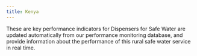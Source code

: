 ```yaml
---
title: Kenya
---
```

These are key performance indicators for Dispensers for Safe Water are updated automatically from our performance monitoring database, and provide information about the performance of this rural safe water service in real time. 
